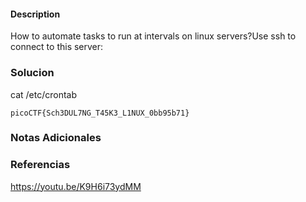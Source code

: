 #### Description

How to automate tasks to run at intervals on linux servers?Use ssh to connect to this server:
### Solucion

cat /etc/crontab 
```
picoCTF{Sch3DUL7NG_T45K3_L1NUX_0bb95b71}
```
### Notas Adicionales

### Referencias

https://youtu.be/K9H6i73ydMM